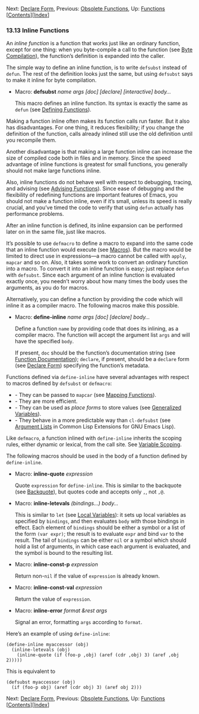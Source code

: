 <!-- This is the GNU Emacs Lisp Reference Manual
corresponding to Emacs version 27.2.

Copyright (C) 1990-1996, 1998-2021 Free Software Foundation,
Inc.

Permission is granted to copy, distribute and/or modify this document
under the terms of the GNU Free Documentation License, Version 1.3 or
any later version published by the Free Software Foundation; with the
Invariant Sections being "GNU General Public License," with the
Front-Cover Texts being "A GNU Manual," and with the Back-Cover
Texts as in (a) below.  A copy of the license is included in the
section entitled "GNU Free Documentation License."

(a) The FSF's Back-Cover Text is: "You have the freedom to copy and
modify this GNU manual.  Buying copies from the FSF supports it in
developing GNU and promoting software freedom." -->

<!-- Created by GNU Texinfo 6.7, http://www.gnu.org/software/texinfo/ -->

Next: [Declare Form](Declare-Form.html), Previous: [Obsolete Functions](Obsolete-Functions.html), Up: [Functions](Functions.html)   \[[Contents](index.html#SEC_Contents "Table of contents")]\[[Index](Index.html "Index")]

### 13.13 Inline Functions

An *inline function* is a function that works just like an ordinary function, except for one thing: when you byte-compile a call to the function (see [Byte Compilation](Byte-Compilation.html)), the function’s definition is expanded into the caller.

The simple way to define an inline function, is to write `defsubst` instead of `defun`. The rest of the definition looks just the same, but using `defsubst` says to make it inline for byte compilation.

*   Macro: **defsubst** *name args \[doc] \[declare] \[interactive] body…*

    This macro defines an inline function. Its syntax is exactly the same as `defun` (see [Defining Functions](Defining-Functions.html)).

Making a function inline often makes its function calls run faster. But it also has disadvantages. For one thing, it reduces flexibility; if you change the definition of the function, calls already inlined still use the old definition until you recompile them.

Another disadvantage is that making a large function inline can increase the size of compiled code both in files and in memory. Since the speed advantage of inline functions is greatest for small functions, you generally should not make large functions inline.

Also, inline functions do not behave well with respect to debugging, tracing, and advising (see [Advising Functions](Advising-Functions.html)). Since ease of debugging and the flexibility of redefining functions are important features of Emacs, you should not make a function inline, even if it’s small, unless its speed is really crucial, and you’ve timed the code to verify that using `defun` actually has performance problems.

After an inline function is defined, its inline expansion can be performed later on in the same file, just like macros.

It’s possible to use `defmacro` to define a macro to expand into the same code that an inline function would execute (see [Macros](Macros.html)). But the macro would be limited to direct use in expressions—a macro cannot be called with `apply`, `mapcar` and so on. Also, it takes some work to convert an ordinary function into a macro. To convert it into an inline function is easy; just replace `defun` with `defsubst`. Since each argument of an inline function is evaluated exactly once, you needn’t worry about how many times the body uses the arguments, as you do for macros.

Alternatively, you can define a function by providing the code which will inline it as a compiler macro. The following macros make this possible.

*   Macro: **define-inline** *name args \[doc] \[declare] body…*

    Define a function `name` by providing code that does its inlining, as a compiler macro. The function will accept the argument list `args` and will have the specified `body`.

    If present, `doc` should be the function’s documentation string (see [Function Documentation](Function-Documentation.html)); `declare`, if present, should be a `declare` form (see [Declare Form](Declare-Form.html)) specifying the function’s metadata.

Functions defined via `define-inline` have several advantages with respect to macros defined by `defsubst` or `defmacro`:

*   \- They can be passed to `mapcar` (see [Mapping Functions](Mapping-Functions.html)).
*   \- They are more efficient.
*   \- They can be used as *place forms* to store values (see [Generalized Variables](Generalized-Variables.html)).
*   \- They behave in a more predictable way than `cl-defsubst` (see [Argument Lists](https://www.gnu.org/software/emacs/manual/html_node/cl/Argument-Lists.html#Argument-Lists) in Common Lisp Extensions for GNU Emacs Lisp).

Like `defmacro`, a function inlined with `define-inline` inherits the scoping rules, either dynamic or lexical, from the call site. See [Variable Scoping](Variable-Scoping.html).

The following macros should be used in the body of a function defined by `define-inline`.

*   Macro: **inline-quote** *expression*

    Quote `expression` for `define-inline`. This is similar to the backquote (see [Backquote](Backquote.html)), but quotes code and accepts only `,`, not `,@`.

<!---->

*   Macro: **inline-letevals** *(bindings…) body…*

    This is similar to `let` (see [Local Variables](Local-Variables.html)): it sets up local variables as specified by `bindings`, and then evaluates `body` with those bindings in effect. Each element of `bindings` should be either a symbol or a list of the form `(var expr)`<!-- /@w -->; the result is to evaluate `expr` and bind `var` to the result. The tail of `bindings` can be either `nil` or a symbol which should hold a list of arguments, in which case each argument is evaluated, and the symbol is bound to the resulting list.

<!---->

*   Macro: **inline-const-p** *expression*

    Return non-`nil` if the value of `expression` is already known.

<!---->

*   Macro: **inline-const-val** *expression*

    Return the value of `expression`.

<!---->

*   Macro: **inline-error** *format \&rest args*

    Signal an error, formatting `args` according to `format`.

Here’s an example of using `define-inline`:

    (define-inline myaccessor (obj)
      (inline-letevals (obj)
        (inline-quote (if (foo-p ,obj) (aref (cdr ,obj) 3) (aref ,obj 2)))))

This is equivalent to

    (defsubst myaccessor (obj)
      (if (foo-p obj) (aref (cdr obj) 3) (aref obj 2)))

Next: [Declare Form](Declare-Form.html), Previous: [Obsolete Functions](Obsolete-Functions.html), Up: [Functions](Functions.html)   \[[Contents](index.html#SEC_Contents "Table of contents")]\[[Index](Index.html "Index")]
